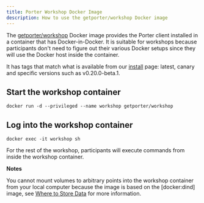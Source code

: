 ```yaml
---
title: Porter Workshop Docker Image
description: How to use the getporter/workshop Docker image
---
```


The [getporter/workshop][workshop] Docker image provides the Porter client installed in a
container that has Docker-in-Docker. It is suitable for workshops because
participants don't need to figure out their various Docker setups since they will
use the Docker host inside the container.

It has tags that match what is available from our [install](/install/) page:
latest, canary and specific versions such as v0.20.0-beta.1.

## Start the workshop container
```
docker run -d --privileged --name workshop getporter/workshop
```

## Log into the workshop container
```
docker exec -it workshop sh
```

For the rest of the workshop, participants will execute commands from inside
the workshop container. 

**Notes**

You cannot mount volumes to arbitrary points into the workshop container from
your local computer because the image is based on the [docker:dind] image, see
[Where to Store Data](https://hub.docker.com/_/docker) for more information.

[workshop]: https://hub.docker.com/r/getporter/workshop/tags
